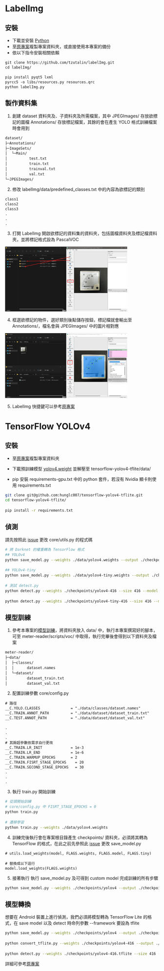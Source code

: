 # LabelImg


## 安裝

* 下載並安裝 [Python](https://www.python.org/)
* 至[原專案](https://github.com/tzutalin/labelImg)複製專案資料夾，或直接使用本專案的備份
* 依以下指令安裝相關依賴

```
git clone https://github.com/tzutalin/labelImg.git
cd labelImg/

pip install pyqt5 lxml
pyrcc5 -o libs/resources.py resources.qrc
python labelImg.py
```


## 製作資料集

1. 創建 dataset 資料夾及、子資料夾及所需檔案，其中 JPEGImages/ 存放欲標記的圖檔 Annotations/ 存放標記檔案，其餘的會在產生 YOLO 格式訓練檔案時會用到

```bash
dataset/
├─Annotations/
├─ImageSets/
│  └─Main/
│          test.txt
│          train.txt
│          trainval.txt
│          val.txt
└─JPEGImages/
```

2. 修改 labelImg/data/predefined_classes.txt 中的內容為欲標記的類別
```
class1
class2
class3
.
.
.
```
3. 打開 LabelImg 開啟欲標記的資料集的資料夾，包括圖檔資料夾及標記檔資料夾，並將標記格式設為 PascalVOC

<p float="left">
  <img src="./images/label/label_1.png" width="400" />
</p>

4. 框選欲標記的物件，選好類別後點儲存按鈕，標記檔就會輸出至 Annotations/，檔名會與 JPEGImages/ 中的圖片相對應

<p float="left">
  <img src="./images/label/label_2.png" width="400" />
</p>

5. LabelImg 快捷鍵可以參考[原專案](https://github.com/tzutalin/labelImg#hotkeys)


# TensorFlow YOLOv4


## 安裝

* 至[原專案](https://github.com/hunglc007/tensorflow-yolov4-tflite)複製專案資料夾

* 下載預訓練模型 [yolov4.weight](https://drive.google.com/open?id=1cewMfusmPjYWbrnuJRuKhPMwRe_b9PaT) 並解壓至 tensorflow-yolov4-tflite/data/

* pip 安裝 requirements-gpu.txt 中的 python 套件，若沒有 Nvidia 顯卡則使用 requirements.txt

```bash
git clone git@github.com:hunglc007/tensorflow-yolov4-tflite.git
cd tensorflow-yolov4-tflite/

pip install -r requirements.txt
```


## 偵測

請先按照此 [issue](https://github.com/hunglc007/tensorflow-yolov4-tflite/issues/368) 更改 core/utils.py 的程式碼

```bash
# 將 Darknet 的權重轉為 TensorFlow 格式
## YOLOv4 
python save_model.py --weights ./data/yolov4.weights --output ./checkpoints/yolov4-416 --input_size 416 --model yolov4

## YOLOv4-tiny
python save_model.py --weights ./data/yolov4-tiny.weights --output ./checkpoints/yolov4-tiny-416 --input_size 416 --model yolov4 --tiny

# 測試 detect.py
python detect.py --weights ./checkpoints/yolov4-416 --size 416 --model yolov4 --image ./data/kite.jpg

python detect.py --weights ./checkpoints/yolov4-tiny-416 --size 416 --model yolov4 --image ./data/kite.jpg --tiny
```


## 模型訓練

1. 參考本專案的[模型訓練](https://github.com/tunahsu/meter-reader/#%E6%A8%A1%E5%9E%8B%E8%A8%93%E7%B7%B4)，將資料夾放入 data/ 中，執行本專案撰寫好的腳本，可至 meter-reader/scripts/voc/ 中取得，執行完畢後會得到以下資料夾及檔案

```bash
meter-reader/                                                                     
├─data/                        
│  ├─classes/                                                                  
│  │      dataset.names
│  └─dataset/                                                                  
│         dataset_train.txt                                           
│         dataset_val.txt  
```

2. 配置訓練參數 core/config.py

```
# 路徑
__C.YOLO.CLASSES              = "./data/classes/dataset.names"
__C.TRAIN.ANNOT_PATH          = "./data/dataset/dataset_train.txt"
__C.TEST.ANNOT_PATH           = "./data/dataset/dataset_val.txt"

.
.
.
# 其餘超參數依需求自行更改
__C.TRAIN.LR_INIT             = 1e-3
__C.TRAIN.LR_END              = 1e-6
__C.TRAIN.WARMUP_EPOCHS       = 2
__C.TRAIN.FISRT_STAGE_EPOCHS    = 20
__C.TRAIN.SECOND_STAGE_EPOCHS   = 30
.
.
.
```

3. 執行 train.py 開始訓練

```bash
# 從頭開始訓練
# core/config.py 中 FISRT_STAGE_EPOCHS = 0 
python train.py

# 遷移學習
python train.py --weights ./data/yolov4.weights
```

4. 訓練完後執行會在專案根目錄產生 checkpoints/ 資料夾，必須將其轉為 TensorFlow 的格式，在此之前先參照此 [issue](https://github.com/hunglc007/tensorflow-yolov4-tflite/issues/160) 更改 save_model.py

```
# utils.load_weights(model, FLAGS.weights, FLAGS.model, FLAGS.tiny)

# 替換成以下這行
model.load_weights(FLAGS.weights)
```

5. 接著執行 執行 save_model.py 及可得到 custom model 完成訓練的所有步驟

```bash
python save_model.py --weights ./checkpoints/yolov4 --output ./checkpoints/yolov4-your-model
```


##  模型轉換

想要在 Android 裝置上進行偵測，我們必須將模型轉為 TensorFlow Lite 的格式，在 save model 以及 detect 時命列參數 --framework 要設為 tflite

```bash
python save_model.py --weights ./checkpoints/yolov4 --output ./checkpoints/yolov4-416 --input_size 416 --model yolov4 --framework tflite

python convert_tflite.py --weights ./checkpoints/yolov4-416 --output ./checkpoints/yolov4-416.tflite

python detect.py --weights ./checkpoints/yolov4-416.tflite --size 416 --model yolov4 --image ./data/kite.jpg --framework tflite
```

詳細可參考[原專案](https://github.com/hunglc007/tensorflow-yolov4-tflite#convert-to-tflite)
